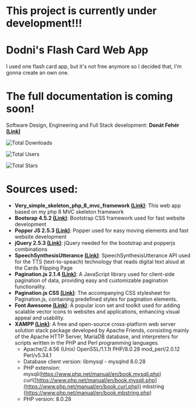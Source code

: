 # This project is currently under development!!!

# Dodni's Flash Card Web App
 I used one flash card app, but it's not free anymore so I decided that, I'm gonna create an own one.

# The full documentation is coming soon!

 Software Design, Engineering and Full Stack development: **Donát Fehér** **[(Link)](https://github.com/dodni)**
 
![Total Downloads](https://img.shields.io/github/downloads/Dodni/dodni-flash-card-web-app/total)

![Total Users](https://img.shields.io/github/forks/Dodni/dodni-flash-card-web-app?style=social)

![Total Stars](https://img.shields.io/github/stars/Dodni/dodni-flash-card-web-app?style=social)

# Sources used:
- **Very_simple_skeleton_php_8_mvc_framework [(Link)](https://github.com/Dodni/very_simple_skeleton_php_8_mvc_framework/tree/main)**: This web app based on my php 8 MVC skeleton framework
- **Bootsrap 4.5.2 [(Link)](https://getbootstrap.com/docs/4.5/getting-started/introduction/)**: Bootstrap CSS framework used for fast website development
- **Popper JS 2.5.3 [(Link)](http://popper.js.org)**: Popper used for easy moving elements and fast website development
- **jQuery 2.5.3 [(Link)](https://jquery.com)**: jQuery needed for the bootstrap and popperjs combinations 
- **SpeechSynthesisUtterance [(Link)](https://developer.mozilla.org/en-US/docs/Web/API/SpeechSynthesisUtterance)**: SpeechSynthesisUtterance API used for the TTS (text-to-speach) technology that reads digital text aloud at the Cards Flipping Page
- **Pagination.js 2.1.4 [(Link)](https://pagination.js.org)**: A JavaScript library used for client-side pagination of data, providing easy and customizable pagination functionality.
- **Pagination.js CSS [(Link)](https://pagination.js.org)**: The accompanying CSS stylesheet for Pagination.js, containing predefined styles for pagination elements.
- **Font Awesome [(Link)](https://fontawesome.com/)**: A popular icon set and toolkit used for adding scalable vector icons to websites and applications, enhancing visual appeal and usability.
- **XAMPP [(Link)](https://www.apachefriends.org)**: A free and open-source cross-platform web server solution stack package developed by Apache Friends, consisting mainly of the Apache HTTP Server, MariaDB database, and interpreters for scripts written in the PHP and Perl programming languages.
  - Apache/2.4.56 (Unix) OpenSSL/1.1.1t PHP/8.0.28 mod_perl/2.0.12 Perl/v5.34.1
  - Database client version: libmysql - mysqlnd 8.0.28
  - PHP extension: mysqli(https://www.php.net/manual/en/book.mysqli.php) curl([https://www.php.net/manual/en/book.mysqli.php](https://www.php.net/manual/en/book.curl.php)) mbstring (https://www.php.net/manual/en/book.mbstring.php)
  - PHP version: 8.0.28
